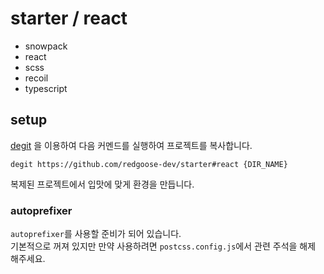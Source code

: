 # starter / react

- snowpack
- react
- scss
- recoil
- typescript


## setup

[degit](https://github.com/Rich-Harris/degit) 을 이용하여 다음 커멘드를 실행하여 프로젝트를 복사합니다.

```shell
degit https://github.com/redgoose-dev/starter#react {DIR_NAME}
```

복제된 프로젝트에서 입맛에 맞게 환경을 만듭니다.

### autoprefixer

`autoprefixer`를 사용할 준비가 되어 있습니다.  
기본적으로 꺼져 있지만 만약 사용하려면 `postcss.config.js`에서 관련 주석을 해제 해주세요.
